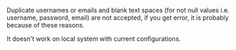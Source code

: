 Duplicate usernames or emails and blank text spaces (for not null values i.e. username, password, email) are not accepted, 
if you get error, it is probably because of these reasons.

It doesn't work on local system with current configurations.
